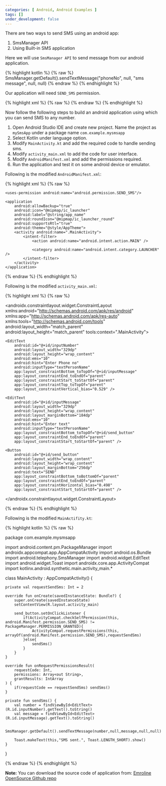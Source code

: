 ```yaml
---
categories: [ Android, Android Examples ]
tags: []
under_development: false
---
```

There are two ways to send SMS using an android app:
1. SmsManager API
2. Using Built-in SMS application

Here we will use `SmsManager API` to send message from our android application.

{% highlight kotlin %}
{% raw %}
SmsManager.getDefault().sendTextMessage("phoneNo", null, "sms message", null, null)
{% endraw %}
{% endhighlight %}

Our application will need `SEND_SMS` permission.

{% highlight xml %}
{% raw %}
<uses-permission android:name="android.permission.SEND_SMS"/>
{% endraw %}
{% endhighlight %}

Now follow the following steps to build an android application using which you can send SMS to any number.

1. Open Android Studio IDE and create new project. Name the project as `mySmsApp` under a package name `com.example.mysmsapp`
2. Select Kotlin under language option.
3. Modify `MainActivity.kt` and add the required code to handle sending sms.
4. Modify `activity_main.xml` to add the code for user interface.
5. Modify `AndroidManifest.xml` and add the permissions required.
6. Run the application and test it on some android device or emulator.


Following is the modified `AndroidManifest.xml`:

{% highlight xml %}
{% raw %}

<?xml version="1.0" encoding="utf-8"?>
<manifest xmlns:android="http://schemas.android.com/apk/res/android"
    package="com.example.mysmsapp">

    <uses-permission android:name="android.permission.SEND_SMS"/>

    <application
        android:allowBackup="true"
        android:icon="@mipmap/ic_launcher"
        android:label="@string/app_name"
        android:roundIcon="@mipmap/ic_launcher_round"
        android:supportsRtl="true"
        android:theme="@style/AppTheme">
        <activity android:name=".MainActivity">
            <intent-filter>
                <action android:name="android.intent.action.MAIN" />

                <category android:name="android.intent.category.LAUNCHER" />
            </intent-filter>
        </activity>
    </application>

</manifest>

{% endraw %}
{% endhighlight %}


Following is the modified `activity_main.xml`:

{% highlight xml %}
{% raw %}

<?xml version="1.0" encoding="utf-8"?>
<androidx.constraintlayout.widget.ConstraintLayout xmlns:android="http://schemas.android.com/apk/res/android"
    xmlns:app="http://schemas.android.com/apk/res-auto"
    xmlns:tools="http://schemas.android.com/tools"
    android:layout_width="match_parent"
    android:layout_height="match_parent"
    tools:context=".MainActivity">

    <EditText
        android:id="@+id/inputNumber"
        android:layout_width="329dp"
        android:layout_height="wrap_content"
        android:ems="10"
        android:hint="Enter Phone no"
        android:inputType="textPersonName"
        app:layout_constraintBottom_toTopOf="@+id/inputMessage"
        app:layout_constraintEnd_toEndOf="parent"
        app:layout_constraintStart_toStartOf="parent"
        app:layout_constraintTop_toTopOf="parent"
        app:layout_constraintVertical_bias="0.529" />

    <EditText
        android:id="@+id/inputMessage"
        android:layout_width="329dp"
        android:layout_height="wrap_content"
        android:layout_marginBottom="184dp"
        android:ems="10"
        android:hint="Enter text"
        android:inputType="textPersonName"
        app:layout_constraintBottom_toTopOf="@+id/send_button"
        app:layout_constraintEnd_toEndOf="parent"
        app:layout_constraintStart_toStartOf="parent" />

    <Button
        android:id="@+id/send_button"
        android:layout_width="wrap_content"
        android:layout_height="wrap_content"
        android:layout_marginBottom="256dp"
        android:text="SEND"
        app:layout_constraintBottom_toBottomOf="parent"
        app:layout_constraintEnd_toEndOf="parent"
        app:layout_constraintHorizontal_bias="0.498"
        app:layout_constraintStart_toStartOf="parent" />

</androidx.constraintlayout.widget.ConstraintLayout>

{% endraw %}
{% endhighlight %}

Following is the modified `MainActifity.kt`:

{% highlight kotlin %}
{% raw %}

package com.example.mysmsapp

import android.content.pm.PackageManager
import androidx.appcompat.app.AppCompatActivity
import android.os.Bundle
import android.telephony.SmsManager
import android.widget.EditText
import android.widget.Toast
import androidx.core.app.ActivityCompat
import kotlinx.android.synthetic.main.activity_main.*

class MainActivity : AppCompatActivity() {

    private val requestSendSms: Int = 2

    override fun onCreate(savedInstanceState: Bundle?) {
        super.onCreate(savedInstanceState)
        setContentView(R.layout.activity_main)

        send_button.setOnClickListener {
            if(ActivityCompat.checkSelfPermission(this, android.Manifest.permission.SEND_SMS) != PackageManager.PERMISSION_GRANTED){
                ActivityCompat.requestPermissions(this, arrayOf(android.Manifest.permission.SEND_SMS),requestSendSms)
            }else{
                sendSms()
            }
        }
    }

    override fun onRequestPermissionsResult(
        requestCode: Int,
        permissions: Array<out String>,
        grantResults: IntArray
    ) {
        if(requestCode == requestSendSms) sendSms()
    }

    private fun sendSms() {
        val number = findViewById<EditText>(R.id.inputNumber).getText().toString()
        val message = findViewById<EditText>(R.id.inputMessage).getText().toString()

        SmsManager.getDefault().sendTextMessage(number,null,message,null,null)

        Toast.makeText(this,"SMS sent.", Toast.LENGTH_SHORT).show()
    }
}


{% endraw %}
{% endhighlight %}

**Note:** You can download the source code of application from: <a href="https://github.com/emroline-opensource/android-application-to-send-sms-using-kotlin">Emroline OpenSource Github repo</a>